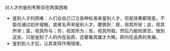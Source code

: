 对人才的鉴别考察存在两类困难

+ 鉴别人才的困难：人们会自己订立各种标准来鉴别人才，但是效果都很差。不能仅通过初步接触，或者名声来鉴别人才。要做到：居，视其所安；达，视其所举；富，视其所与；穷，视其所为；贫，视其所取。然后乃能知贤否。做到这些，只是鉴别了人的内在品质，还要看其雄才大略，即内在品质的发展。
+ 鉴别到人才后，让其发挥作用很难。

